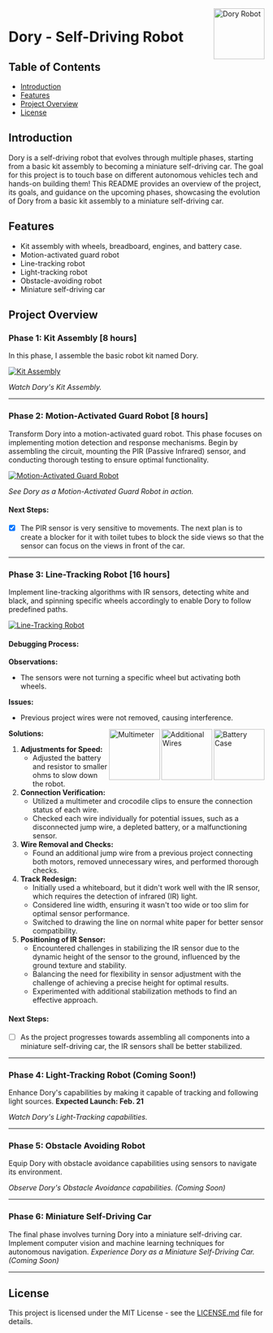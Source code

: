 <img src="https://github.com/sunnyleeyun/Dory-robo-car/assets/20850892/2148b7ad-ac7f-4117-a4aa-ce9d354c75fd" alt="Dory Robot" align="right" width="100">

# Dory - Self-Driving Robot


## Table of Contents

- [Introduction](#introduction)
- [Features](#features)
- [Project Overview](#project-overview)
- [License](#license)

## Introduction

Dory is a self-driving robot that evolves through multiple phases, starting from a basic kit assembly to becoming a miniature self-driving car. The goal for this project is to touch base on different autonomous vehicles tech and hands-on building them! This README provides an overview of the project, its goals, and guidance on the upcoming phases, showcasing the evolution of Dory from a basic kit assembly to a miniature self-driving car.

## Features

- Kit assembly with wheels, breadboard, engines, and battery case.
- Motion-activated guard robot
- Line-tracking robot
- Light-tracking robot
- Obstacle-avoiding robot
- Miniature self-driving car

## Project Overview

### Phase 1: Kit Assembly [8 hours]
In this phase, I assemble the basic robot kit named Dory.

[![Kit Assembly](https://markdown-videos-api.jorgenkh.no/youtube/bzxTaA192z4)](https://youtu.be/bzxTaA192z4)

*Watch Dory's Kit Assembly.*

---

### Phase 2: Motion-Activated Guard Robot [8 hours]
Transform Dory into a motion-activated guard robot. This phase focuses on implementing motion detection and response mechanisms. Begin by assembling the circuit, mounting the PIR (Passive Infrared) sensor, and conducting thorough testing to ensure optimal functionality.

[![Motion-Activated Guard Robot](https://markdown-videos-api.jorgenkh.no/youtube/tmjtvHnfMyI)](https://youtu.be/tmjtvHnfMyI)

*See Dory as a Motion-Activated Guard Robot in action.*

#### Next Steps:
- [x] The PIR sensor is very sensitive to movements. The next plan is to create a blocker for it with toilet tubes to block the side views so that the sensor can focus on the views in front of the car.

---

### Phase 3: Line-Tracking Robot [16 hours]
Implement line-tracking algorithms with IR sensors, detecting white and black, and spinning specific wheels accordingly to enable Dory to follow predefined paths.

[![Line-Tracking Robot](https://markdown-videos-api.jorgenkh.no/youtube/kHvJrKbQ_h0)](https://youtu.be/kHvJrKbQ_h0)


#### Debugging Process:

**Observations:** 
- The sensors were not turning a specific wheel but activating both wheels.

**Issues:** 
- Previous project wires were not removed, causing interference.


<img src="https://github.com/sunnyleeyun/Dory-robo-car/assets/20850892/c1948292-2c80-461a-80e5-445c63345484" alt="Battery Case" align="right" width="100">
<img src="https://github.com/sunnyleeyun/Dory-robo-car/assets/20850892/1ab9032f-a311-4e0b-a117-9227e2718b74" alt="Additional Wires" align="right" width="100">
<img src="https://github.com/sunnyleeyun/Dory-robo-car/assets/20850892/4b3a6254-276f-443f-88af-c56853aae331" alt="Multimeter" align="right" width="100">

**Solutions:**
1. **Adjustments for Speed:**
   - Adjusted the battery and resistor to smaller ohms to slow down the robot.
3. **Connection Verification:**
   - Utilized a multimeter and crocodile clips to ensure the connection status of each wire.
   - Checked each wire individually for potential issues, such as a disconnected jump wire, a depleted battery, or a malfunctioning sensor.
5. **Wire Removal and Checks:**
   - Found an additional jump wire from a previous project connecting both motors, removed unnecessary wires, and performed thorough checks.
7. **Track Redesign:**
   - Initially used a whiteboard, but it didn't work well with the IR sensor, which requires the detection of infrared (IR) light.
   - Considered line width, ensuring it wasn't too wide or too slim for optimal sensor performance.
   - Switched to drawing the line on normal white paper for better sensor compatibility.
8. **Positioning of IR Sensor:**
   - Encountered challenges in stabilizing the IR sensor due to the dynamic height of the sensor to the ground, influenced by the ground texture and stability.
   - Balancing the need for flexibility in sensor adjustment with the challenge of achieving a precise height for optimal results.
   - Experimented with additional stabilization methods to find an effective approach.

#### Next Steps:
- [ ] As the project progresses towards assembling all components into a miniature self-driving car, the IR sensors shall be better stabilized.


---

### Phase 4: Light-Tracking Robot (Coming Soon!)
Enhance Dory's capabilities by making it capable of tracking and following light sources. **Expected Launch: Feb. 21**

*Watch Dory's Light-Tracking capabilities.*

---

### Phase 5: Obstacle Avoiding Robot
Equip Dory with obstacle avoidance capabilities using sensors to navigate its environment.

*Observe Dory's Obstacle Avoidance capabilities. (Coming Soon)*

---

### Phase 6: Miniature Self-Driving Car
The final phase involves turning Dory into a miniature self-driving car. Implement computer vision and machine learning techniques for autonomous navigation.
*Experience Dory as a Miniature Self-Driving Car. (Coming Soon)*

---

## License

This project is licensed under the MIT License - see the [LICENSE.md]([link-to-license.md](https://github.com/sunnyleeyun/Dory-robo-car/blob/main/LICENSE)) file for details.
